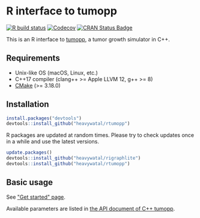 # R interface to tumopp

[![R build status](https://github.com/heavywatal/rtumopp/workflows/R-CMD-check/badge.svg)](https://github.com/heavywatal/rtumopp/actions)
[![Codecov](https://codecov.io/gh/heavywatal/rtumopp/branch/master/graph/badge.svg)](https://app.codecov.io/gh/heavywatal/rtumopp?branch=master)
[![CRAN Status Badge](https://www.r-pkg.org/badges/version/rtumopp)](https://cran.r-project.org/package=rtumopp)

This is an R interface to [tumopp](https://github.com/heavywatal/tumopp),
a tumor growth simulator in C++.

## Requirements

- Unix-like OS (macOS, Linux, etc.)
- C++17 compiler (clang++ >= Apple LLVM 12, g++ >= 8)
- [CMake](https://cmake.org/) (>= 3.18.0)

## Installation

```r
install.packages("devtools")
devtools::install_github("heavywatal/rtumopp")
```

R packages are updated at random times.
Please try to check updates once in a while and use the latest versions.

```r
update.packages()
devtools::install_github("heavywatal/rigraphlite")
devtools::install_github("heavywatal/rtumopp")
```

## Basic usage

See ["Get started" page](https://heavywatal.github.io/rtumopp/articles/tumopp.html).

Available parameters are listed in
[the API document of C++ tumopp](https://heavywatal.github.io/tumopp/group__params.html).
